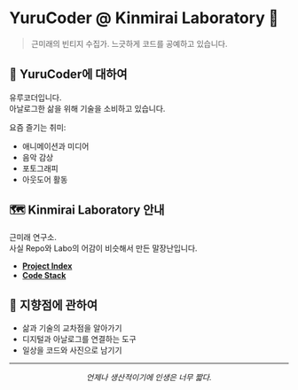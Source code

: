 # YuruCoder @ Kinmirai Laboratory 🌱

> 근미래의 빈티지 수집가. 느긋하게 코드를 공예하고 있습니다.

## 🧪 YuruCoder에 대하여

유루코더입니다.  
아날로그한 삶을 위해 기술을 소비하고 있습니다.

요즘 즐기는 취미:

- 애니메이션과 미디어
- 음악 감상
- 포토그래피
- 아웃도어 활동

## 🗺️ Kinmirai Laboratory 안내

근미래 연구소.  
사실 Repo와 Labo의 어감이 비슷해서 만든 말장난입니다.

- [**Project Index**](project-index.md)
- [**Code Stack**](code-stack.md)

## 🎯 지향점에 관하여

- 삶과 기술의 교차점을 알아가기
- 디지털과 아날로그를 연결하는 도구
- 일상을 코드와 사진으로 남기기

---

<div align="center">
    <i>언제나 생산적이기에 인생은 너무 짧다.</i>
</div>
